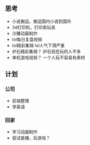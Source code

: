 ## 思考
- 小说搬运，搬运国内小说到国外
- 3d打印机，打印卖玩具
- 沙雕动画制作
- lol每日复盘视频
- lol精彩集锦    lol人气下滑严重
- 炉石精彩集锦？  炉石现在玩的人不多
- 单机游戏视频？  一个人玩不容易有素材

## 计划

### 公司

- 前端整理
- 学英语

### 回家

- 学习动画制作
- 尝试直播，玩游戏？
